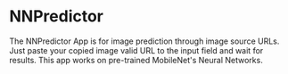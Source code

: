 # NNPredictor

The NNPredictor App is for image prediction through image source URLs. Just paste your copied image valid URL to the input field and wait for results. This app works on pre-trained MobileNet's Neural Networks.
